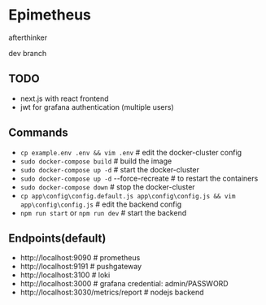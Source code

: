 # Epimetheus
afterthinker

dev branch

## TODO
- next.js with react frontend
- jwt for grafana authentication (multiple users)

## Commands
- `cp example.env .env && vim .env` # edit the docker-cluster config
- `sudo docker-compose build` # build the image
- `sudo docker-compose up -d` # start the docker-cluster
- `sudo docker-compose up -d` --force-recreate # to restart the containers
- `sudo docker-compose down` # stop the docker-cluster
- `cp app\config\config.default.js app\config\config.js && vim app\config\config.js` # edit the backend config
- `npm run start` or `npm run dev` # start the backend

## Endpoints(default)
- http://localhost:9090 # prometheus
- http://localhost:9191 # pushgateway
- http://localhost:3100 # loki
- http://localhost:3000 # grafana credential: admin/PASSWORD
- http://localhost:3030/metrics/report # nodejs backend
